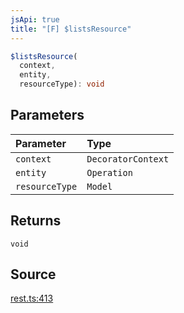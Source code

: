 ```yaml
---
jsApi: true
title: "[F] $listsResource"
---
```


```ts
$listsResource(
  context,
  entity,
  resourceType): void
```

## Parameters

| Parameter      | Type               |
| :------------- | :----------------- |
| `context`      | `DecoratorContext` |
| `entity`       | `Operation`        |
| `resourceType` | `Model`            |

## Returns

`void`

## Source

[rest.ts:413](https://github.com/markcowl/cadl/blob/1a6d2b70/packages/rest/src/rest.ts#L413)
